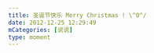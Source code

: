 ```yaml
---
title: 圣诞节快乐 Merry Christmas ! \^O^/
date: 2012-12-25 12:29:49
mCategories: [说说]
type: moment
---
```


